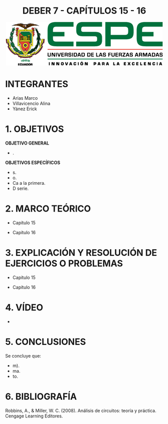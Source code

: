 <div align="center">

# DEBER 7 - CAPÍTULOS 15 - 16
  
![](https://github.com/erickyanez1/IMAGENES-DEBER-1/blob/main/espe.png) 

</div>

# **INTEGRANTES**

- Arias Marco
- Villavicencio Alina
- Yánez Erick


# **1. OBJETIVOS**

**OBJETIVO GENERAL**
  - .
 
 **OBJETIVOS ESPECÍFICOS**
  - s.
  - o.
  - Ca a la primera.
  - D serie.
  
# **2. MARCO TEÓRICO**

- Capítulo 15
<div align="center">




</div>


- Capítulo 16
<div align="center">


  
</div>




# **3. EXPLICACIÓN Y RESOLUCIÓN DE EJERCICIOS O PROBLEMAS**

- Capítulo 15
<div align="center">



</div>

- Capítulo 16
<div align="center">


  
</div>

# **4. VÍDEO**

- 

# **5. CONCLUSIONES**

Se concluye que:

- m).
- ma.
- to.


# **6. BIBLIOGRAFÍA**

Robbins, A., & Miller, W. C. (2008). Análisis de circuitos: teoría y práctica. Cengage Learning Editores.
